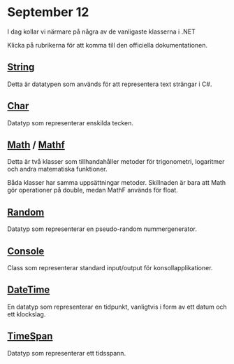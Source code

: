 # September 12
I dag kollar vi närmare på några av de vanligaste klasserna i .NET

Klicka på rubrikerna för att komma till den officiella dokumentationen.

## [String](https://learn.microsoft.com/en-us/dotnet/api/system.string?view=net-8.0)
Detta är datatypen som används för att representera text strängar i C#.

## [Char](https://learn.microsoft.com/en-us/dotnet/api/system.char?view=net-8.0)
Datatyp som representerar enskilda tecken.

## [Math](https://learn.microsoft.com/en-us/dotnet/api/system.math?view=net-8.0) / [Mathf](https://learn.microsoft.com/en-us/dotnet/api/system.mathf?view=net-8.0)
Detta är två klasser som tillhandahåller metoder för trigonometri, logaritmer och andra matematiska funktioner.

Båda klasser har samma uppsättningar metoder. Skillnaden är bara att Math gör operationer på double, medan MathF används för float.

## [Random](https://learn.microsoft.com/en-us/dotnet/api/system.random?view=net-8.0)
Datatyp som representerar en pseudo-random nummergenerator.

## [Console](https://learn.microsoft.com/en-us/dotnet/api/system.console?view=net-8.0)
Class som representerar standard input/output för konsollapplikationer.

## [DateTime](https://learn.microsoft.com/en-us/dotnet/api/system.datetime?view=net-8.0)
En datatyp som representerar en tidpunkt, vanligtvis i form av ett datum och ett klockslag.

## [TimeSpan](https://learn.microsoft.com/en-us/dotnet/api/system.timespan?view=net-8.0)
Datatyp som representerar ett tidsspann.
